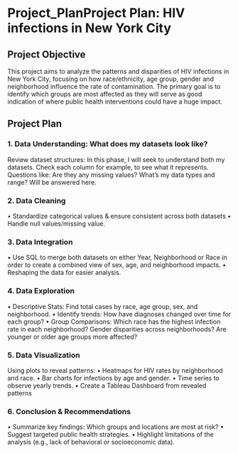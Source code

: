 # Project_PlanProject Plan: HIV infections in New York City

## Project Objective

This project aims to analyze the patterns and disparities of HIV infections in New York City, focusing on how race/ethnicity, age group, gender and neighborhood influence the rate of contamination. The primary goal is to identify which groups are most affected as they will serve as good indication of where public health interventions could have a huge impact.

## Project Plan

### 1. Data Understanding: What does my datasets look like?

Review dataset structures: In this phase, I will seek to understand both my datasets.
Check each column for example, to see what it represents. Questions like: Are they any missing values? What’s my data types and range? Will be answered here.

### 2. Data Cleaning

• Standardize categorical values & ensure consistent across both datasets
• Handle null values/missing value.

### 3. Data Integration

• Use SQL to merge both datasets on either Year, Neighborhood or Race in order to create a combined view of sex, age, and neighborhood impacts.
• Reshaping the data for easier analysis.

### 4. Data Exploration

• Descriptive Stats: Find total cases by race, age group, sex, and neighborhood.
• Identify trends: How have diagnoses changed over time for each group?
• Group Comparisons: Which race has the highest infection rate in each neighborhood? Gender disparities across neighborhoods? Are younger or older age groups more affected?

### 5. Data Visualization

Using plots to reveal patterns:
• Heatmaps for HIV rates by neighborhood and race.
• Bar charts for infections by age and gender.
• Time series to observe yearly trends.
• Create a Tableau Dashboard from revealed patterns

### 6. Conclusion & Recommendations

• Summarize key findings: Which groups and locations are most at risk?
• Suggest targeted public health strategies.
• Highlight limitations of the analysis (e.g., lack of behavioral or socioeconomic data).
